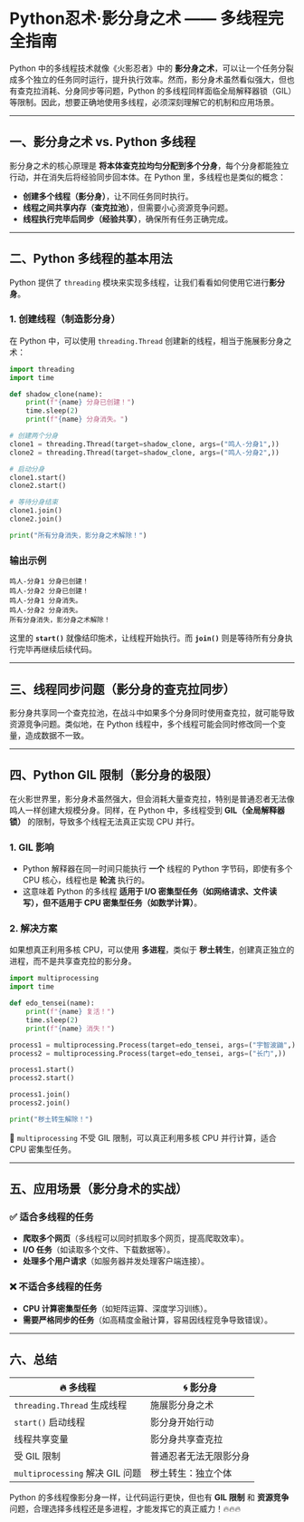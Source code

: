 # Python忍术·影分身之术 —— 多线程完全指南

Python 中的多线程技术就像《火影忍者》中的 **影分身之术**，可以让一个任务分裂成多个独立的任务同时运行，提升执行效率。然而，影分身术虽然看似强大，但也有查克拉消耗、分身同步等问题，Python 的多线程同样面临全局解释器锁（GIL）等限制。因此，想要正确地使用多线程，必须深刻理解它的机制和应用场景。

---

## **一、影分身之术 vs. Python 多线程**

影分身之术的核心原理是 **将本体查克拉均匀分配到多个分身**，每个分身都能独立行动，并在消失后将经验同步回本体。在 Python 里，多线程也是类似的概念：

- **创建多个线程（影分身）**，让不同任务同时执行。
- **线程之间共享内存（查克拉池）**，但需要小心资源竞争问题。
- **线程执行完毕后同步（经验共享）**，确保所有任务正确完成。

---

## **二、Python 多线程的基本用法**

Python 提供了 `threading` 模块来实现多线程，让我们看看如何使用它进行**影分身**。

### **1. 创建线程（制造影分身）**

在 Python 中，可以使用 `threading.Thread` 创建新的线程，相当于施展影分身之术：

```python
import threading
import time

def shadow_clone(name):
    print(f"{name} 分身已创建！")
    time.sleep(2)
    print(f"{name} 分身消失。")

# 创建两个分身
clone1 = threading.Thread(target=shadow_clone, args=("鸣人-分身1",))
clone2 = threading.Thread(target=shadow_clone, args=("鸣人-分身2",))

# 启动分身
clone1.start()
clone2.start()

# 等待分身结束
clone1.join()
clone2.join()

print("所有分身消失，影分身之术解除！")
```

### **输出示例**

```
鸣人-分身1 分身已创建！
鸣人-分身2 分身已创建！
鸣人-分身1 分身消失。
鸣人-分身2 分身消失。
所有分身消失，影分身之术解除！
```

这里的 **`start()`** 就像结印施术，让线程开始执行。而 **`join()`** 则是等待所有分身执行完毕再继续后续代码。

---

## **三、线程同步问题（影分身的查克拉同步）**

影分身共享同一个查克拉池，在战斗中如果多个分身同时使用查克拉，就可能导致资源竞争问题。类似地，在 Python 线程中，多个线程可能会同时修改同一个变量，造成数据不一致。

---

## **四、Python GIL 限制（影分身的极限）**

在火影世界里，影分身术虽然强大，但会消耗大量查克拉，特别是普通忍者无法像鸣人一样创建大规模分身。同样，在 Python 中，多线程受到 **GIL（全局解释器锁）** 的限制，导致多个线程无法真正实现 CPU 并行。

### **1. GIL 影响**

- Python 解释器在同一时间只能执行 **一个** 线程的 Python 字节码，即使有多个 CPU 核心，线程也是 **轮流** 执行的。
- 这意味着 Python 的多线程 **适用于 I/O 密集型任务（如网络请求、文件读写），但不适用于 CPU 密集型任务（如数学计算）**。

### **2. 解决方案**

如果想真正利用多核 CPU，可以使用 **多进程**，类似于 **秽土转生**，创建真正独立的进程，而不是共享查克拉的影分身。

```python
import multiprocessing
import time

def edo_tensei(name):
    print(f"{name} 复活！")
    time.sleep(2)
    print(f"{name} 消失！")

process1 = multiprocessing.Process(target=edo_tensei, args=("宇智波鼬",))
process2 = multiprocessing.Process(target=edo_tensei, args=("长门",))

process1.start()
process2.start()

process1.join()
process2.join()

print("秽土转生解除！")
```

🔹 `multiprocessing` 不受 GIL 限制，可以真正利用多核 CPU 并行计算，适合 CPU 密集型任务。

---

## **五、应用场景（影分身术的实战）**

### ✅ **适合多线程的任务**

- **爬取多个网页**（多线程可以同时抓取多个网页，提高爬取效率）。
- **I/O 任务**（如读取多个文件、下载数据等）。
- **处理多个用户请求**（如服务器并发处理客户端连接）。

### ❌ **不适合多线程的任务**

- **CPU 计算密集型任务**（如矩阵运算、深度学习训练）。
- **需要严格同步的任务**（如高精度金融计算，容易因线程竞争导致错误）。

---

## **六、总结**

| 🔥 多线程                         | 🌀 影分身              |
| --------------------------------- | ---------------------- |
| `threading.Thread` 生成线程     | 施展影分身之术         |
| `start()` 启动线程              | 影分身开始行动         |
| 线程共享变量                      | 影分身共享查克拉       |
| 受 GIL 限制                       | 普通忍者无法无限影分身 |
| `multiprocessing` 解决 GIL 问题 | 秽土转生：独立个体     |

Python 的多线程像影分身一样，让代码运行更快，但也有 **GIL 限制** 和 **资源竞争** 问题，合理选择多线程还是多进程，才能发挥它的真正威力！🔥🔥🔥
